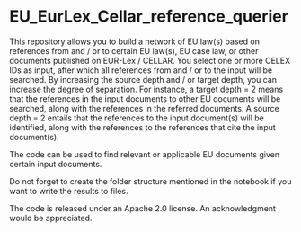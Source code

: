 # EU_EurLex_Cellar_reference_querier

This repository allows you to build a network of EU law(s) based on references from and / or to certain EU law(s), EU case law, or other documents published on EUR-Lex / CELLAR. You select one or more CELEX IDs as input, after which all references from and / or to the input will be searched. By increasing the source depth and / or target depth, you can increase the degree of separation. For instance, a target depth = 2 means that the references in the input documents to other EU documents will be searched, along with the references in the referred documents. A source depth = 2 entails that the references to the input document(s) will be identified, along with the references to the references that cite the input document(s).

The code can be used to find relevant or applicable EU documents given certain input documents.

Do not forget to create the folder structure mentioned in the notebook if you want to write the results to files.

The code is released under an Apache 2.0 license. An acknowledgment would be appreciated.